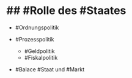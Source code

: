 # ## #Rolle des #Staates 

 - #Ordnungspolitik 
 - #Prozesspolitik 

	 - #Geldpolitik 
	 - #Fiskalpolitik 

 - #Balace #Staat und #Markt 
